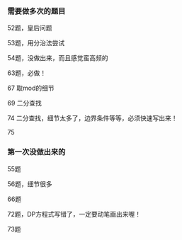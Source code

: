 ### 需要做多次的题目

52题，皇后问题

53题，用分治法尝试

54题，没做出来，而且感觉蛮高频的

63题，必做！

67 取mod的细节

69 二分查找

74 二分查找，细节太多了，边界条件等等，必须快速写出来！

75

### 第一次没做出来的

55题

56题，细节很多

66题

72题，DP方程式写错了，一定要动笔画出来喔！

73题